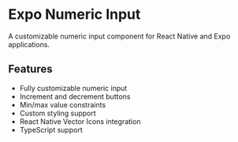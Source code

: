 # Expo Numeric Input

A customizable numeric input component for React Native and Expo applications.

## Features

- Fully customizable numeric input
- Increment and decrement buttons
- Min/max value constraints
- Custom styling support
- React Native Vector Icons integration
- TypeScript support

